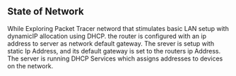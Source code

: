 ## State of Network

While Exploring Packet Tracer netword that stimulates basic LAN setup with dynamicIP allocation using DHCP. 
the router is configured with an ip address to server as network default gateway. The srever is setup with static Ip Address, and its default gateway is set to the routers ip Address. The server is running DHCP Services which assigns addresses to devices on the network.